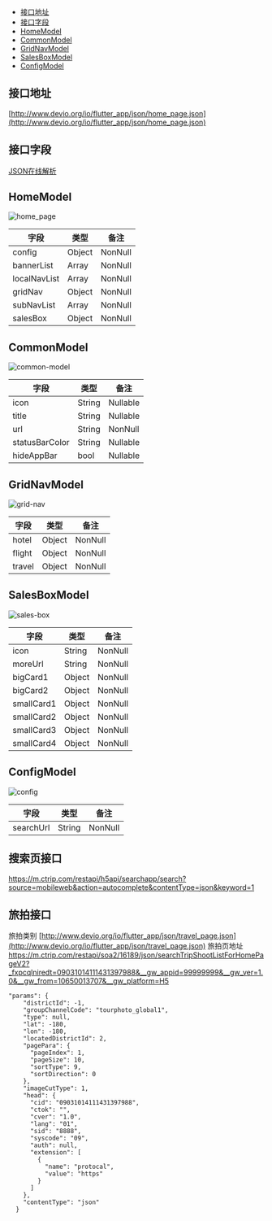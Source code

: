 - [接口地址](#接口地址)
- [接口字段](#接口字段)
- [HomeModel](#HomeModel)
- [CommonModel](#CommonModel)
- [GridNavModel](#GridNavModel)
- [SalesBoxModel](#SalesBoxModel)
- [ConfigModel](#ConfigModel)


## 接口地址

[http://www.devio.org/io/flutter_app/json/home_page.json](http://www.devio.org/io/flutter_app/json/home_page.json)

## 接口字段

[JSON在线解析](https://www.json.cn/)

## HomeModel

![home_page](http://www.devio.org/io/flutter_app/img/blog/home_page.png)

字段 | 类型 | 备注
| -------- | -------- | -------- |
config | Object	| NonNull
bannerList | Array	|	NonNull
localNavList | Array	|	NonNull
gridNav | Object	|	NonNull
subNavList | Array	|	NonNull
salesBox | Object	|	NonNull

## CommonModel

![common-model](http://www.devio.org/io/flutter_app/img/blog/common-model.png)

字段 | 类型 | 备注
| -------- | -------- | -------- |
icon | String	| Nullable
title | String	|	Nullable
url | String	|	NonNull
statusBarColor | String	|	Nullable
hideAppBar | bool	|	Nullable

## GridNavModel

![grid-nav](http://www.devio.org/io/flutter_app/img/blog/grid-nav.png)

字段 | 类型 | 备注
| -------- | -------- | -------- |
hotel | Object	| NonNull
flight | Object	|	NonNull
travel | Object	|	NonNull

## SalesBoxModel

![sales-box](http://www.devio.org/io/flutter_app/img/blog/sales-box.png)

字段 | 类型 | 备注
| -------- | -------- | -------- |
icon | String	| NonNull
moreUrl | String	|	NonNull
bigCard1 | Object	|	NonNull
bigCard2 | Object	|	NonNull
smallCard1 | Object	|	NonNull
smallCard2 | Object	|	NonNull
smallCard3 | Object	|	NonNull
smallCard4 | Object	|	NonNull

## ConfigModel

![config](http://www.devio.org/io/flutter_app/img/blog/config.png)

字段 | 类型 | 备注
| -------- | -------- | -------- |
searchUrl | String	| NonNull


## 搜索页接口
https://m.ctrip.com/restapi/h5api/searchapp/search?source=mobileweb&action=autocomplete&contentType=json&keyword=1

## 旅拍接口
旅拍类别
[http://www.devio.org/io/flutter_app/json/travel_page.json](http://www.devio.org/io/flutter_app/json/travel_page.json)
旅拍页地址
https://m.ctrip.com/restapi/soa2/16189/json/searchTripShootListForHomePageV2?_fxpcqlniredt=09031014111431397988&__gw_appid=99999999&__gw_ver=1.0&__gw_from=10650013707&__gw_platform=H5
```
"params": {
    "districtId": -1,
    "groupChannelCode": "tourphoto_global1",
    "type": null,
    "lat": -180,
    "lon": -180,
    "locatedDistrictId": 2,
    "pagePara": {
      "pageIndex": 1,
      "pageSize": 10,
      "sortType": 9,
      "sortDirection": 0
    },
    "imageCutType": 1,
    "head": {
      "cid": "09031014111431397988",
      "ctok": "",
      "cver": "1.0",
      "lang": "01",
      "sid": "8888",
      "syscode": "09",
      "auth": null,
      "extension": [
        {
          "name": "protocal",
          "value": "https"
        }
      ]
    },
    "contentType": "json"
  }
```